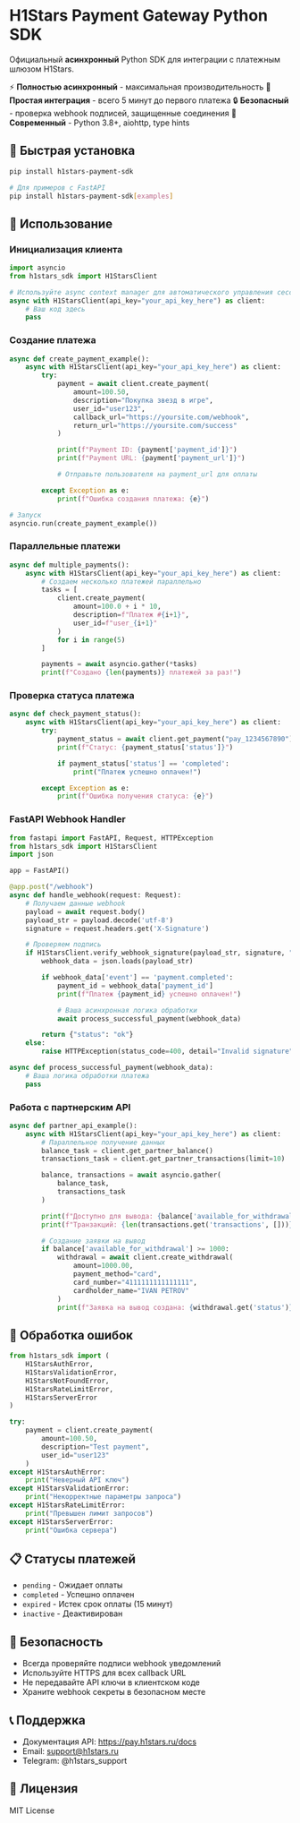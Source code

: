 # H1Stars Payment Gateway Python SDK

Официальный **асинхронный** Python SDK для интеграции с платежным шлюзом H1Stars.

⚡ **Полностью асинхронный** - максимальная производительность
🚀 **Простая интеграция** - всего 5 минут до первого платежа
🔒 **Безопасный** - проверка webhook подписей, защищенные соединения
📱 **Современный** - Python 3.8+, aiohttp, type hints

## 🚀 Быстрая установка

```bash
pip install h1stars-payment-sdk

# Для примеров с FastAPI
pip install h1stars-payment-sdk[examples]
```

## 📖 Использование

### Инициализация клиента

```python
import asyncio
from h1stars_sdk import H1StarsClient

# Используйте async context manager для автоматического управления сессией
async with H1StarsClient(api_key="your_api_key_here") as client:
    # Ваш код здесь
    pass
```

### Создание платежа

```python
async def create_payment_example():
    async with H1StarsClient(api_key="your_api_key_here") as client:
        try:
            payment = await client.create_payment(
                amount=100.50,
                description="Покупка звезд в игре",
                user_id="user123",
                callback_url="https://yoursite.com/webhook",
                return_url="https://yoursite.com/success"
            )

            print(f"Payment ID: {payment['payment_id']}")
            print(f"Payment URL: {payment['payment_url']}")

            # Отправьте пользователя на payment_url для оплаты

        except Exception as e:
            print(f"Ошибка создания платежа: {e}")

# Запуск
asyncio.run(create_payment_example())
```

### Параллельные платежи

```python
async def multiple_payments():
    async with H1StarsClient(api_key="your_api_key_here") as client:
        # Создаем несколько платежей параллельно
        tasks = [
            client.create_payment(
                amount=100.0 + i * 10,
                description=f"Платеж #{i+1}",
                user_id=f"user_{i+1}"
            )
            for i in range(5)
        ]

        payments = await asyncio.gather(*tasks)
        print(f"Создано {len(payments)} платежей за раз!")
```

### Проверка статуса платежа

```python
async def check_payment_status():
    async with H1StarsClient(api_key="your_api_key_here") as client:
        try:
            payment_status = await client.get_payment("pay_1234567890")
            print(f"Статус: {payment_status['status']}")

            if payment_status['status'] == 'completed':
                print("Платеж успешно оплачен!")

        except Exception as e:
            print(f"Ошибка получения статуса: {e}")
```

### FastAPI Webhook Handler

```python
from fastapi import FastAPI, Request, HTTPException
from h1stars_sdk import H1StarsClient
import json

app = FastAPI()

@app.post("/webhook")
async def handle_webhook(request: Request):
    # Получаем данные webhook
    payload = await request.body()
    payload_str = payload.decode('utf-8')
    signature = request.headers.get('X-Signature')

    # Проверяем подпись
    if H1StarsClient.verify_webhook_signature(payload_str, signature, "your_webhook_secret"):
        webhook_data = json.loads(payload_str)

        if webhook_data['event'] == 'payment.completed':
            payment_id = webhook_data['payment_id']
            print(f"Платеж {payment_id} успешно оплачен!")

            # Ваша асинхронная логика обработки
            await process_successful_payment(webhook_data)

        return {"status": "ok"}
    else:
        raise HTTPException(status_code=400, detail="Invalid signature")

async def process_successful_payment(webhook_data):
    # Ваша логика обработки платежа
    pass
```

### Работа с партнерским API

```python
async def partner_api_example():
    async with H1StarsClient(api_key="your_api_key_here") as client:
        # Параллельное получение данных
        balance_task = client.get_partner_balance()
        transactions_task = client.get_partner_transactions(limit=10)

        balance, transactions = await asyncio.gather(
            balance_task,
            transactions_task
        )

        print(f"Доступно для вывода: {balance['available_for_withdrawal']} RUB")
        print(f"Транзакций: {len(transactions.get('transactions', []))}")

        # Создание заявки на вывод
        if balance['available_for_withdrawal'] >= 1000:
            withdrawal = await client.create_withdrawal(
                amount=1000.00,
                payment_method="card",
                card_number="4111111111111111",
                cardholder_name="IVAN PETROV"
            )
            print(f"Заявка на вывод создана: {withdrawal.get('status')}")
```

## 🔧 Обработка ошибок

```python
from h1stars_sdk import (
    H1StarsAuthError,
    H1StarsValidationError,
    H1StarsNotFoundError,
    H1StarsRateLimitError,
    H1StarsServerError
)

try:
    payment = client.create_payment(
        amount=100.50,
        description="Test payment",
        user_id="user123"
    )
except H1StarsAuthError:
    print("Неверный API ключ")
except H1StarsValidationError:
    print("Некорректные параметры запроса")
except H1StarsRateLimitError:
    print("Превышен лимит запросов")
except H1StarsServerError:
    print("Ошибка сервера")
```

## 📋 Статусы платежей

- `pending` - Ожидает оплаты
- `completed` - Успешно оплачен
- `expired` - Истек срок оплаты (15 минут)
- `inactive` - Деактивирован

## 🔐 Безопасность

- Всегда проверяйте подписи webhook уведомлений
- Используйте HTTPS для всех callback URL
- Не передавайте API ключи в клиентском коде
- Храните webhook секреты в безопасном месте

## 📞 Поддержка

- Документация API: https://pay.h1stars.ru/docs
- Email: support@h1stars.ru
- Telegram: @h1stars_support

## 📄 Лицензия

MIT License